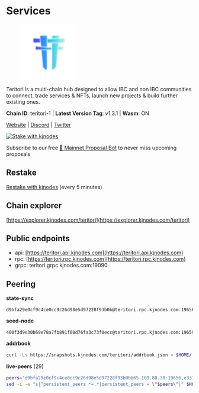 # Services

<figure><img src="https://raw.githubusercontent.com/kj89/cosmos-images/main/logos/teritori.png" width="150" alt=""><figcaption></figcaption></figure>

Teritori is a multi-chain hub designed to allow IBC and non IBC communities  to connect, trade services & NFTs, launch new projects & build further existing ones.

**Chain ID**: teritori-1 | **Latest Version Tag**: v1.3.1 | **Wasm**: ON

[Website](https://teritori.com) | [Discord](https://discord.gg/teritori) | [Twitter](https://twitter.com/TeritoriNetwork)

[![Stake with kjnodes](https://i.ibb.co/cr44Q8j/button-stake-with-kjnodes.png)](https://restake.app/teritori/torivaloper184ln03hkpt75uhrrr26f66kvcqvf4yn4nc2xjm)

Subscribe to our free [🤖 Mainnet Proposal Bot](https://t.me/kjnodes_proposal_bot) to never miss upcoming proposals

## Restake

[Restake with kjnodes](https://restake.app/teritori/torivaloper184ln03hkpt75uhrrr26f66kvcqvf4yn4nc2xjm) (every 5 minutes)
## Chain explorer
[https://explorer.kjnodes.com/teritori](https://explorer.kjnodes.com/teritori)

## Public endpoints

* api: [https://teritori.api.kjnodes.com](https://teritori.api.kjnodes.com)
* rpc: [https://teritori.rpc.kjnodes.com](https://teritori.rpc.kjnodes.com)
* grpc: teritori.grpc.kjnodes.com:19090

## Peering

**state-sync**

```text
d9bfa29e0cf9c4ce0cc9c26d98e5d97228f93b0b@teritori.rpc.kjnodes.com:19656
```

**seed-node**

```text
400f3d9e30b69e78a7fb891f60d76fa3c73f0ecc@teritori.rpc.kjnodes.com:19659
```

**addrbook**
```bash
curl -Ls https://snapshots.kjnodes.com/teritori/addrbook.json > $HOME/.teritorid/config/addrbook.json
```

**live-peers** (29)
```bash
peers="d9bfa29e0cf9c4ce0cc9c26d98e5d97228f93b0b@65.109.88.38:19656,e3374c3d25a36f06662fa150043e5e6529d11570@88.198.32.17:31656,17308ce7e097819743a01c0d30fedaa27e9f16a4@141.95.65.73:15956,409c8a2b94d3835419127521347355ae47f07dd3@5.181.190.157:27656,82ebb17ddac20928fb8107201dad9f5aea7f9132@198.244.200.3:26656,15e7d5ef19a373da5ca7aebbe3b57203f21e0a07@198.244.179.127:26656,2b4f46e601fb4ede2a0c98976337e3afdaa50dac@65.108.238.102:15956,0b27217386756577e1eadf00c4169dc8f041e522@51.210.7.219:26656,ebc272824924ea1a27ea3183dd0b9ba713494f83@95.214.52.139:27166,c670830fdf60374f008fa4a4eb851deddcdaef5b@65.109.88.107:46656,41caa4106f68977e3a5123e56f57934a2d34a1c1@185.16.38.210:27166,35cdec21668ac214c74a6e45d444f6933f094bc4@144.202.72.17:26646,1f858b8cc8e18ef05de79dd470ad29ba29ddbeb7@65.108.77.106:26889,e1b058e5cfa2b836ddaa496b10911da62dcf182e@138.201.8.248:26656,e726816f42831689eab9378d5d577f1d06d25716@176.9.188.21:26656,63c28f10976800fd783930067d3d3a4eef358b28@173.215.85.171:20070,ec8608f6c529a15b7a0aa9a4b40151a08dc32fe4@65.109.65.221:26796,c12c1ed98ab1f24266980c1f05ed0ca8812ca7aa@95.217.192.230:16656,6085c32b26fb1baa4b16b426f5d56f2fff81cfc7@135.181.165.246:26656,78815c81331c114cd508dae3a012f0d3e5e2b966@185.119.118.117:3000,35de81a10ed992e427e6eb1d0d9ec3622d0f37fe@193.70.47.90:15956,47a2d6c1c16f68b1c78bb9d11ef265fc961ebe00@65.108.106.172:27656,d40face481bc00a617d9a29c39be412a776e28c2@116.202.36.240:10656,28ffbde471fa1c1bb848ab3c8ea4ecbf5833529a@81.196.253.241:17656,5f087defadaf536818dad2d9c8f53405812eb9cd@188.68.162.237:26659,51eaf493facf36754411baa4f7b89355bd9cb3e7@195.201.63.87:42666,7fed06d0391518f81f56fd8fbe964558f3b7d9da@37.59.21.96:15956,26d6ee4138c7533c5541722c6e1ecc6d60d47a86@104.193.254.42:26656,46b7ae20e3cc4264076a91c3601f3894a021a80d@65.108.6.45:36656"
sed -i -e "s|^persistent_peers *=.*|persistent_peers = \"$peers\"|" $HOME/.teritorid/config/config.toml
```
